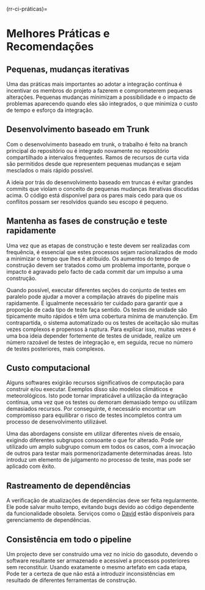 (rr-ci-práticas)=
# Melhores Práticas e Recomendações

## Pequenas, mudanças iterativas

Uma das práticas mais importantes ao adotar a integração contínua é incentivar os membros do projeto a fazerem e comprometerem pequenas alterações. Pequenas mudanças minimizam a possibilidade e o impacto de problemas aparecendo quando eles são integrados, o que minimiza o custo de tempo e esforço da integração.

## Desenvolvimento baseado em Trunk

Com o desenvolvimento baseado em trunk, o trabalho é feito na branch principal do repositório ou é integrado novamente no repositório compartilhado a intervalos frequentes. Ramos de recursos de curta vida são permitidos desde que representem pequenas mudanças e sejam mesclados o mais rápido possível.

A ideia por trás do desenvolvimento baseado em truncas é evitar grandes commits que violam o conceito de pequenas mudanças iterativas discutidas acima. O código está disponível para os pares mais cedo para que os conflitos possam ser resolvidos quando seu escopo é pequeno.

## Mantenha as fases de construção e teste rapidamente

Uma vez que as etapas de construção e teste devem ser realizadas com frequência, é essencial que estes processos sejam racionalizados de modo a minimizar o tempo que lhes é atribuído. Os aumentos do tempo de construção devem ser tratados como um problema importante, porque o impacto é agravado pelo facto de cada commit dar um impulso a uma construção.

Quando possível, executar diferentes seções do conjunto de testes em paralelo pode ajudar a mover a compilação através do pipeline mais rapidamente. É igualmente necessário ter cuidado para garantir que a proporção de cada tipo de teste faça sentido. Os testes de unidade são tipicamente muito rápidos e têm uma cobertura mínima de manutenção. Em contrapartida, o sistema automatizado ou os testes de aceitação são muitas vezes complexos e propensos à ruptura. Para explicar isso, muitas vezes é uma boa ideia depender fortemente de testes de unidade, realize um número razoável de testes de integração e, em seguida, recue no número de testes posteriores, mais complexos.

## Custo computacional

Alguns softwares exigirão recursos significativos de computação para construir e/ou executar. Exemplos disso são modelos climáticos e meteorológicos. Isto pode tornar impraticável a utilização da integração contínua, uma vez que os testes ou demoram demasiado tempo ou utilizam demasiados recursos. Por conseguinte, é necessário encontrar um compromisso para equilibrar o risco de testes incompletos contra um processo de desenvolvimento utilizável.

Uma das abordagens consiste em utilizar diferentes níveis de ensaio, exigindo diferentes subgrupos consoante o que for alterado. Pode ser utilizado um amplo subgrupo comum em todos os casos, com a invocação de outros para testar mais pormenorizadamente determinadas áreas. Isto introduz um elemento de julgamento no processo de teste, mas pode ser aplicado com êxito.

## Rastreamento de dependências

A verificação de atualizações de dependências deve ser feita regularmente. Ele pode salvar muito tempo, evitando bugs devido ao código dependente da funcionalidade obsoleta. Serviços como o [David](https://david-dm.org/) estão disponíveis para gerenciamento de dependências.

## Consistência em todo o pipeline

Um projecto deve ser construído uma vez no início do gasoduto, devendo o software resultante ser armazenado e acessível a processos posteriores sem reconstituir. Usando exatamente o mesmo artefato em cada etapa, Pode ter a certeza de que não está a introduzir inconsistências em resultado de diferentes ferramentas de construção.

